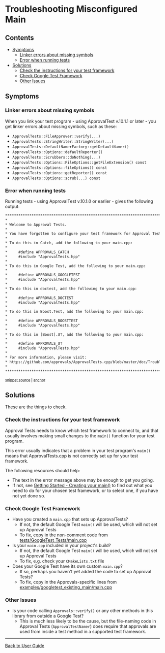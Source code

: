 <!--
GENERATED FILE - DO NOT EDIT
This file was generated by [MarkdownSnippets](https://github.com/SimonCropp/MarkdownSnippets).
Source File: /doc/mdsource/TroubleshootingMisconfiguredMain.source.md
To change this file edit the source file and then execute ./run_markdown_templates.sh.
-->

<a id="top"></a>

# Troubleshooting Misconfigured Main

<!-- toc -->
## Contents

  * [Symptoms](#symptoms)
    * [Linker errors about missing symbols](#linker-errors-about-missing-symbols)
    * [Error when running tests](#error-when-running-tests)
  * [Solutions](#solutions)
    * [Check the instructions for your test framework](#check-the-instructions-for-your-test-framework)
    * [Check Google Test Framework](#check-google-test-framework)
    * [Other Issues](#other-issues)<!-- endtoc -->

## Symptoms

### Linker errors about missing symbols

When you link your test program - using ApprovalTest v.10.1.1 or later - you get linker errors about missing symbols, such as these:

* `ApprovalTests::FileApprover::verify(...)`
* `ApprovalTests::StringWriter::StringWriter(...)`
* `ApprovalTests::DefaultNamerFactory::getDefaultNamer()`
* `ApprovalTests::Options::defaultReporter()`
* `ApprovalTests::Scrubbers::doNothing(...)`
* `ApprovalTests::Options::FileOptions::getFileExtension() const`
* `ApprovalTests::Options::fileOptions() const`
* `ApprovalTests::Options::getReporter() const`
* `ApprovalTests::Options::scrub(...) const`

### Error when running tests

Running tests - using ApprovalTest v.10.1.0 or earlier - gives the following output:

<!-- snippet: ForgottenToConfigure.HelpMessage.approved.txt -->
<a id='snippet-ForgottenToConfigure.HelpMessage.approved.txt'></a>
```txt
*****************************************************************************
*                                                                           *
* Welcome to Approval Tests.
*
* You have forgotten to configure your test framework for Approval Tests.
*
* To do this in Catch, add the following to your main.cpp:
*
*     #define APPROVALS_CATCH
*     #include "ApprovalTests.hpp"
*
* To do this in Google Test, add the following to your main.cpp:
*
*     #define APPROVALS_GOOGLETEST
*     #include "ApprovalTests.hpp"
*
* To do this in doctest, add the following to your main.cpp:
*
*     #define APPROVALS_DOCTEST
*     #include "ApprovalTests.hpp"
*
* To do this in Boost.Test, add the following to your main.cpp:
*
*     #define APPROVALS_BOOSTTEST
*     #include "ApprovalTests.hpp"
*
* To do this in [Boost].UT, add the following to your main.cpp:
*
*     #define APPROVALS_UT
*     #include "ApprovalTests.hpp"
*
* For more information, please visit:
* https://github.com/approvals/ApprovalTests.cpp/blob/master/doc/TroubleshootingMisconfiguredMain.md
*                                                                           *
*****************************************************************************
```
<sup><a href='/tests/DocTest_Tests/docs/approval_tests/ForgottenToConfigure.HelpMessage.approved.txt#L1-L35' title='File snippet `ForgottenToConfigure.HelpMessage.approved.txt` was extracted from'>snippet source</a> | <a href='#snippet-ForgottenToConfigure.HelpMessage.approved.txt' title='Navigate to start of snippet `ForgottenToConfigure.HelpMessage.approved.txt`'>anchor</a></sup>
<!-- endsnippet -->

## Solutions

These are the things to check.

### Check the instructions for your test framework

Approval Tests needs to know which test framework to connect to, and that usually involves making small changes to the `main()` function for your test program.

This error usually indicates that a problem in your test program's `main()` means that ApprovalTests.cpp is not correctly set up for your test framework. 

The following resources should help:

* The text in the error message above may be enough to get you going.
* If not, see [Getting Started - Creating your main()](/doc/GettingStarted.md#top) to find out what you need to do for your chosen test framework, or to select one, if you have not yet done so.

### Check Google Test Framework

* Have you created a `main.cpp` that sets up ApprovalTests?
    * If not, the default Google Test `main()` will be used, which will not set up Approval Tests
    * To fix, copy in the non-comment code from [tests/GoogleTest_Tests/main.cpp](/tests/GoogleTest_Tests/main.cpp)
* Is your `main.cpp` included in your project's build?
    * If not, the default Google Test `main()` will be used, which will not set up Approval Tests
    * To fix, e.g. check your `CMakeLists.txt` file
* Does your Google Test have its own custom `main.cpp`?
    * If so, perhaps you haven't yet added the code to set up Approval Tests?
    * To fix, copy in the Approvals-specific lines from [examples/googletest_existing_main/main.cpp](/examples/googletest_existing_main/main.cpp)

### Other Issues

* Is your code calling `Approvals::verify()` or any other methods in this library from outside a Google Test?
    * This is much less likely to be the cause, but the file-naming code in Approval Tests (`ApprovalTestNamer`) does require that approvals are used from inside a test method in a supported test framework. 
---

[Back to User Guide](/doc/README.md#top)
